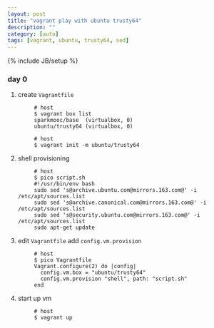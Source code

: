 ```yaml
---
layout: post
title: "vagrant play with ubuntu trusty64"
description: ""
category: [auto]
tags: [vagrant, ubuntu, trusty64, sed]
---
```

{% include JB/setup %}


### day 0

1. create `Vagrantfile`

            # host
            $ vagrant box list
            sparkmooc/base  (virtualbox, 0)
            ubuntu/trusty64 (virtualbox, 0)

            # host
            $ vagrant init -m ubuntu/trusty64

1. shell provisioning

            # host
            $ pico script.sh
            #!/usr/bin/env bash
            sudo sed 's@archive.ubuntu.com@mirrors.163.com@' -i /etc/apt/sources.list
            sudo sed 's@archive.canonical.com@mirrors.163.com@' -i /etc/apt/sources.list
            sudo sed 's@security.ubuntu.com@mirrors.163.com@' -i /etc/apt/sources.list
            sudo apt-get update

1. edit `Vagrantfile` add `config.vm.provision`

            # host
            $ pico Vagrantfile
            Vagrant.configure(2) do |config|
              config.vm.box = "ubuntu/trusty64"
              config.vm.provision "shell", path: "script.sh"
            end

1. start up vm

            # host
            $ vagrant up

